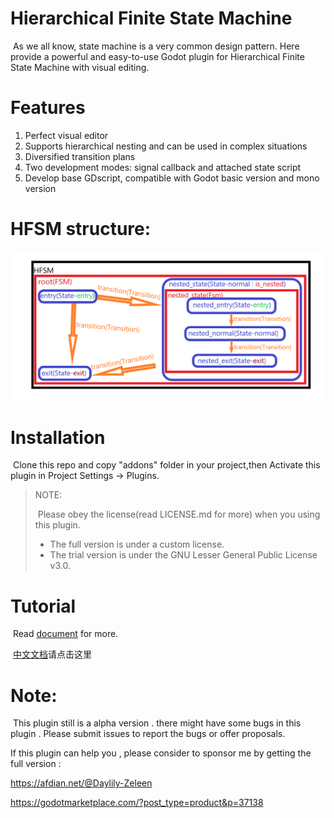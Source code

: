 # Hierarchical Finite State Machine

​		As we all know, state machine is a very common design pattern. Here provide a powerful and easy-to-use Godot plugin for Hierarchical Finite State Machine with visual editing.

# Features

1. Perfect visual editor
2. Supports hierarchical nesting and can be used in complex situations
3. Diversified transition plans 
4. Two development modes: signal callback and attached state script
5. Develop base GDscript, compatible with Godot basic version and mono version

# HFSM structure:

![](DOCUMENT.assets/strusture.png)

# Installation

​		Clone this repo and copy "addons" folder in your project,then Activate this plugin in Project Settings -> Plugins.

> NOTE:
>
> ​		Please obey the license(read LICENSE.md for more) when you using this plugin.
>
> + The full version is under a custom license.
> + The trial version is under the GNU Lesser General Public License v3.0.
>
# Tutorial

​		Read [document](Document_en.md) for more.

​		[中文文档](Document_cn.md)请点击这里

# Note:

​		This plugin still is a alpha version . there might have some bugs in this plugin . Please submit issues to report the bugs or offer proposals.



If this plugin can help you , please consider to sponsor me by getting the full version :

https://afdian.net/@Daylily-Zeleen

https://godotmarketplace.com/?post_type=product&p=37138 